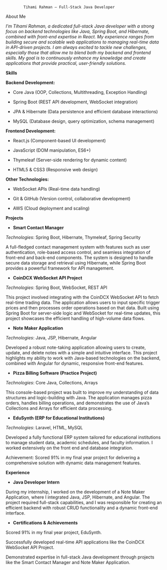             Tihami Rahman – Full-Stack Java Developer

About Me

*I’m Tihami Rahman, a dedicated full-stack Java developer with a strong focus on backend technologies like Java, Spring Boot,
and Hibernate, combined with front-end expertise in React. My experience ranges from building secure and scalable web applications
to managing real-time data in API-driven projects. I am always excited to tackle new challenges, especially those that allow me to 
blend both my backend and frontend skills. My goal is to continuously enhance my knowledge and create applications that provide practical,
user-friendly solutions.*

**Skills**


**Backend Development:**

- Core Java (OOP, Collections, Multithreading, Exception Handling)

- Spring Boot (REST API development, WebSocket integration)

- JPA & Hibernate (Data persistence and efficient database interactions)

- MySQL (Database design, query optimization, schema management)



**Frontend Development:**

- React.js (Component-based UI development)

- JavaScript (DOM manipulation, ES6+)

- Thymeleaf (Server-side rendering for dynamic content)

- HTML5 & CSS3 (Responsive web design)



**Other Technologies:**

- WebSocket APIs (Real-time data handling)

- Git & GitHub (Version control, collaborative development)

- AWS (Cloud deployment and scaling)



**Projects**


- **Smart Contact Manager**

*Technologies*: Spring Boot, Hibernate, Thymeleaf, Spring Security

A full-fledged contact management system with features such as user authentication, 
role-based access control, and seamless integration of front-end and back-end components.
The system is designed to handle secure data storage and retrieval using Hibernate, while Spring Boot provides a powerful framework for API management.


- **CoinDCX WebSocket API Project**

*Technologies*: Spring Boot, WebSocket, REST API

This project involved integrating with the CoinDCX WebSocket API to fetch real-time trading data.
The application allows users to input specific trigger prices and then processes order operations based on that data.
Built using Spring Boot for server-side logic and WebSocket for real-time updates, this project showcases the efficient 
handling of high-volume data flows.


- **Note Maker Application**

*Technologies*: Java, JSP, Hibernate, Angular

Developed a robust note-taking application allowing users to create, update, and delete notes with a simple and intuitive 
interface. This project highlights my ability to work with Java-based technologies on the backend, combined with Angular 
for dynamic, responsive front-end features.


- **Pizza Billing Software (Practice Project)**

*Technologies*: Core Java, Collections, Arrays

This console-based project was built to improve my understanding of data structures and logic-building with Java. The
application manages pizza orders, handles billing operations, and demonstrates the use of Java’s Collections and Arrays
for efficient data processing.


- **EduSynth (ERP for Educational Institutions)**

*Technologies*: Laravel, HTML, MySQL

Developed a fully functional ERP system tailored for educational institutions to manage student data, academic schedules,
and faculty information. I worked extensively on the front end and database integration.

Achievement: Scored 91% in my final year project for delivering a comprehensive solution with dynamic data management features.


**Experience**
 
- **Java Developer Intern**

During my internship, I worked on the development of a Note Maker Application, where I integrated Java, JSP,
Hibernate, and Angular. The project required full-stack capabilities, and I was responsible for creating an 
efficient backend with robust CRUD functionality and a dynamic front-end interface.



- **Certifications & Achievements**

Scored 91% in my final year project, EduSynth.

Successfully developed real-time API applications like the CoinDCX WebSocket API Project.

Demonstrated expertise in full-stack Java development through projects like the Smart Contact Manager and Note Maker Application.






